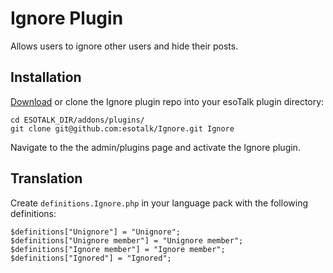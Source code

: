 # Ignore Plugin

Allows users to ignore other users and hide their posts.

## Installation

[Download](https://github.com/esotalk/Ignore/archive/master.zip) or clone the Ignore plugin repo into your esoTalk plugin directory:

	cd ESOTALK_DIR/addons/plugins/
	git clone git@github.com:esotalk/Ignore.git Ignore

Navigate to the the admin/plugins page and activate the Ignore plugin.

## Translation

Create `definitions.Ignore.php` in your language pack with the following definitions:

    $definitions["Unignore"] = "Unignore";    
	$definitions["Unignore member"] = "Unignore member";	
    $definitions["Ignore member"] = "Ignore member";    
	$definitions["Ignored"] = "Ignored";	
